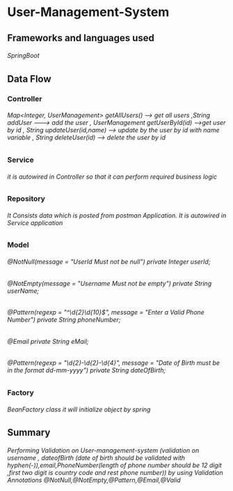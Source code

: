 # User-Management-System 
## Frameworks and languages used
###### SpringBoot

## Data Flow

### Controller
###### Map<Integer, UserManagement> getAllUsers() --> get all users ,String addUser ---> add the user , UserManagement getUserById(id) -->get user by id , String updateUser(id,name) --> update by the user by id with name variable , String deleteUser(id) --> delete the user by id

### Service
###### it is autowired in Controller so that it can perform required business logic

### Repository
###### It Consists data which is posted from postman Application. It is autowired in Service application

### Model
###### @NotNull(message = "UserId Must not be null") private Integer userId;
###### @NotEmpty(message = "Username Must not be empty") private String userName;
###### @Pattern(regexp = "^\\d{2}\\d{10}$", message = "Enter a Valid Phone Number") private String phoneNumber;
###### @Email private String eMail;
###### @Pattern(regexp = "\\d{2}-\\d{2}-\\d{4}", message = "Date of Birth must be in the format dd-mm-yyyy") private String dateOfBirth;
### Factory
###### BeanFactory class it will initialize object by spring

## Summary
###### Performing Validation on User-management-system (validation on username , dateofBirth (date of birth should be validated with hyphen(-)),email,PhoneNumber(length of phone number should be 12 digit ,first two digit is country code and rest phone number)) by using Validation Annotations @NotNull,@NotEmpty,@Pattern,@Email,@Valid

    
    
    
